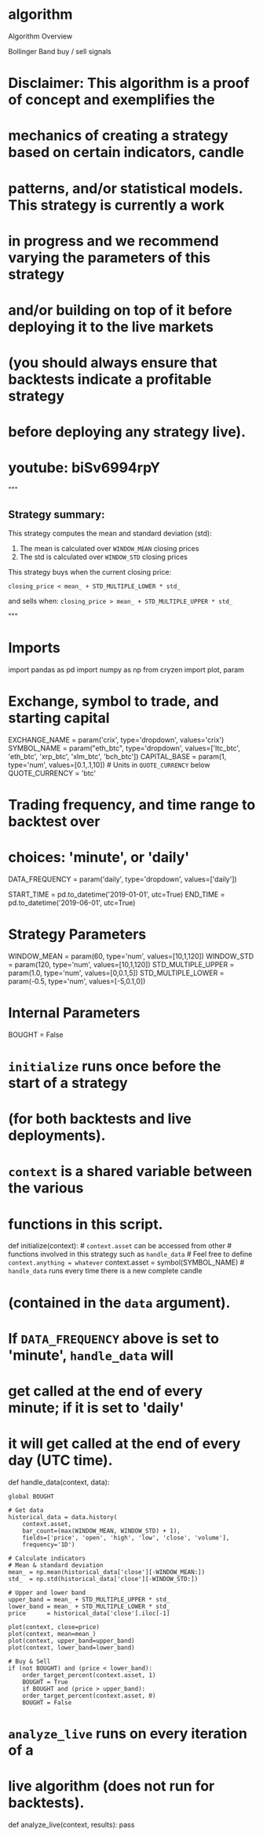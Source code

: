 # algorithm
Algorithm Overview

Bollinger Band buy / sell signals
# Disclaimer: This algorithm is a proof of concept and exemplifies the
# mechanics of creating a strategy based on certain indicators, candle
# patterns, and/or statistical models. This strategy is currently a work
# in progress and we recommend varying the parameters of this strategy
# and/or building on top of it before deploying it to the live markets
# (you should always ensure that backtests indicate a profitable strategy
# before deploying any strategy live).

# youtube: biSv6994rpY


"""
## Strategy summary:

This strategy computes the mean and standard deviation (std):

1) The mean is calculated over `WINDOW_MEAN` closing prices
2) The std is calculated over `WINDOW_STD` closing prices

This strategy buys when the current closing price:

`closing_price < mean_ + STD_MULTIPLE_LOWER * std_`

and sells when:
`closing_price > mean_ + STD_MULTIPLE_UPPER * std_`


"""


# Imports
import pandas as pd
import numpy as np
from cryzen import plot, param
# Exchange, symbol to trade, and starting capital
EXCHANGE_NAME  = param('crix', type='dropdown', values='crix')
SYMBOL_NAME    = param("eth_btc", type='dropdown', values=['ltc_btc', 'eth_btc', 'xrp_btc', 'xlm_btc', 'bch_btc'])
CAPITAL_BASE   = param(1, type='num', values=[0.1,.1,10]) # Units in `QUOTE_CURRENCY` below
QUOTE_CURRENCY = 'btc'


# Trading frequency, and time range to backtest over
# choices: 'minute', or 'daily'
DATA_FREQUENCY = param('daily', type='dropdown', values=['daily'])


START_TIME = pd.to_datetime('2019-01-01', utc=True)
END_TIME = pd.to_datetime('2019-06-01', utc=True)


# Strategy Parameters
WINDOW_MEAN        = param(60, type='num', values=[10,1,120])
WINDOW_STD         = param(120, type='num', values=[10,1,120])
STD_MULTIPLE_UPPER = param(1.0, type='num', values=[0,0.1,5])
STD_MULTIPLE_LOWER = param(-0.5, type='num', values=[-5,0.1,0])


# Internal Parameters
BOUGHT = False


# `initialize` runs once before the start of a strategy
# (for both backtests and live deployments).
#
# `context` is a shared variable between the various
# functions in this script.
def initialize(context):
    # `context.asset` can be accessed from other
    # functions involved in this strategy such as `handle_data`
    # Feel free to define `context.anything = whatever`
    context.asset = symbol(SYMBOL_NAME)
    # `handle_data` runs every time there is a new complete candle
# (contained in the `data` argument).
#
# If `DATA_FREQUENCY` above is set to 'minute', `handle_data` will
# get called at the end of every minute; if it is set to 'daily'
# it will get called at the end of every day (UTC time).
def handle_data(context, data):
    
    global BOUGHT
    
    # Get data
    historical_data = data.history(
        context.asset,
        bar_count=(max(WINDOW_MEAN, WINDOW_STD) + 1),
        fields=['price', 'open', 'high', 'low', 'close', 'volume'],
        frequency='1D')

    # Calculate indicators
    # Mean & standard deviation
    mean_ = np.mean(historical_data['close'][-WINDOW_MEAN:])
    std_  = np.std(historical_data['close'][-WINDOW_STD:])
    
    # Upper and lower band
    upper_band = mean_ + STD_MULTIPLE_UPPER * std_
    lower_band = mean_ + STD_MULTIPLE_LOWER * std_
    price      = historical_data['close'].iloc[-1]
    
    plot(context, close=price)
    plot(context, mean=mean_)
    plot(context, upper_band=upper_band)
    plot(context, lower_band=lower_band)
    
    # Buy & Sell
    if (not BOUGHT) and (price < lower_band):
        order_target_percent(context.asset, 1)
        BOUGHT = True
        if BOUGHT and (price > upper_band):
        order_target_percent(context.asset, 0)
        BOUGHT = False
    

# `analyze_live` runs on every iteration of a
# live algorithm (does not run for backtests).
def analyze_live(context, results):
pass
